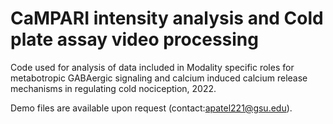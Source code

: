 # CaMPARI intensity analysis and Cold plate assay video processing
Code used for analysis of data included in Modality specific roles for metabotropic GABAergic signaling and calcium induced calcium release mechanisms in regulating cold nociception, 2022.


Demo files are available upon request (contact:apatel221@gsu.edu). 
